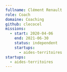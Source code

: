 ```yaml
---
fullname: Clément Renault
role: Coach
domaine: Coaching
github: clecocel
missions:
  - start: 2020-04-06
    end: 2021-06-30
    status: independent
    startups:
      - aides-territoires
startups:
  - aides-territoires
---
```

